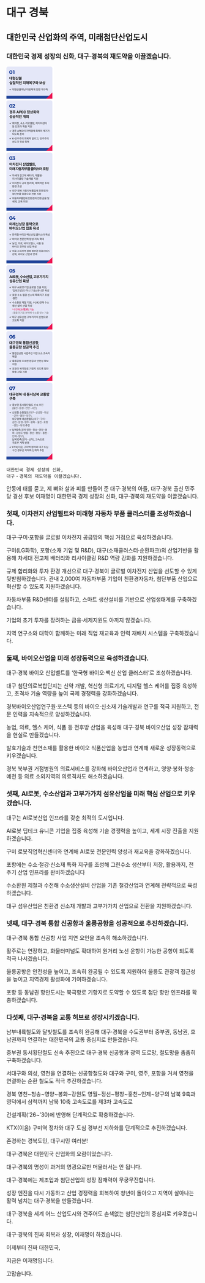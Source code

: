 # 대구 경북

## 대한민국 산업화의 주역, 미래첨단산업도시
### 대한민국 경제 성장의 신화, 대구‧경북의 재도약을 이끌겠습니다.

![공약 이미지](006.jpeg)

```
대한민국 경제 성장의 신화,
대구‧경북의 재도약을 이끌겠습니다.
```

안동에 태를 묻고, 제 뼈와 살과 피를 만들어 준 대구·경북의 아들, 대구·경북 출신 민주당 경선 후보 이재명이 대한민국 경제 성장의 신화, 대구‧경북의 재도약을 이끌겠습니다.

### 첫째, 이차전지 산업벨트와 미래형 자동차 부품 클러스터를 조성하겠습니다.

대구‧구미‧포항을 글로벌 이차전지 공급망의 핵심 거점으로 육성하겠습니다.

구미(LG화학), 포항(소재 기업 및 R&D), 대구(소재클러스터‧순환파크)의 산업기반을 활용해 차세대 전고체 배터리와 리사이클링 R&D 역량 강화를 지원하겠습니다.

규제 합리화와 투자 환경 개선으로 대구‧경북이 글로벌 이차전지 산업을 선도할 수 있게 뒷받침하겠습니다. 관내 2,000여 자동차부품 기업이 친환경자동차, 첨단부품 산업으로 혁신할 수 있도록 지원하겠습니다.

자동차부품 R&D센터를 설립하고, 스마트 생산설비를 기반으로 산업생태계를 구축하겠습니다.

기업의 초기 투자를 장려하는 금융‧세제지원도 아끼지 않겠습니다.

지역 연구소와 대학이 함께하는 미래 직업 재교육과 인력 재배치 시스템을 구축하겠습니다.

### 둘째, 바이오산업을 미래 성장동력으로 육성하겠습니다.

대구‧경북 바이오 산업벨트를 ‘한국형 바이오‧백신 산업 클러스터’로 조성하겠습니다.

대구 첨단의료복합단지는 신약 개발, 혁신형 의료기기, 디지털 헬스 케어를 집중 육성하고, 초격차 기술 역량을 높여 국제 경쟁력을 강화하겠습니다.

경북바이오산업연구원·포스텍 등의 바이오·신소재 기술개발과 연구를 적극 지원하고, 전문 인력을 지속적으로 양성하겠습니다.

농업, 의료, 헬스 케어, 식품 등 전후방 산업을 육성해 대구‧경북 바이오산업 성장 잠재력을 현실로 만들겠습니다.

발효기술과 천연소재를 활용한 바이오 식품산업을 농업과 연계해 새로운 성장동력으로 키우겠습니다.

경북 북부권 거점병원의 의료서비스를 강화해 바이오산업과 연계하고, 영양·봉화·청송·예천 등 의료 소외지역의 의료격차도 해소하겠습니다.

### 셋째, AI로봇, 수소산업과 고부가가치 섬유산업을 미래 핵심 산업으로 키우겠습니다.

대구는 AI로봇산업 인프라를 갖춘 최적의 도시입니다.

AI로봇 딥테크 유니콘 기업을 집중 육성해 기술 경쟁력을 높이고, 세계 시장 진출을 지원하겠습니다.

구미 로봇직업혁신센터와 연계해 AI로봇 전문인력 양성과 재교육을 강화하겠습니다.

포항에는 수소‧철강‧신소재 특화 지구를 조성해 그린수소 생산부터 저장, 활용까지, 전 주기 산업 인프라를 완비하겠습니다

수소환원 제철과 수전해 수소생산설비 산업을 기존 철강산업과 연계해 전략적으로 육성하겠습니다.

대구 섬유산업은 친환경 신소재 개발과 고부가가치 산업으로 전환을 지원하겠습니다.

### 넷째, 대구‧경북 통합 신공항과 울릉공항을 성공적으로 추진하겠습니다.

대구‧경북 통합 신공항 사업 지연 요인을 조속히 해소하겠습니다.

활주로는 연장하고, 화물터미널도 확대하여 원거리 노선 운항이 가능한 공항이 되도록 적극 나서겠습니다.

울릉공항은 안전성을 높이고, 조속히 완공될 수 있도록 지원하여 울릉도 관광객 접근성을 높이고 지역경제 활성화에 기여하겠습니다.

포항 등 동남권 항만도시는 북극항로 기항지로 도약할 수 있도록 첨단 항만 인프라를 확충하겠습니다.

### 다섯째, 대구‧경북을 교통 허브로 성장시키겠습니다.

남부내륙철도와 달빛철도를 조속히 완공해 대구·경북을 수도권부터 중부권, 동남권, 호남권까지 연결하는 대한민국의 교통 중심지로 만들겠습니다.

중부권 동서횡단철도 신속 추진으로 대구‧경북 신공항과 광역 도로망, 철도망을 촘촘히 구축하겠습니다.

서대구와 의성, 영천을 연결하는 신공항철도와 대구와 구미, 영주, 포항을 거쳐 영천을 연결하는 순환 철도도 적극 추진하겠습니다.

경북 영천~청송~영양~봉화~강원도 영월~정선~평창~홍천~인제~양구의 남북 9축과 영덕에서 삼척까지 남북 10축 고속도로를 제3차 고속도로

건설계획(‘26~’30)에 반영해 단계적으로 확충하겠습니다.

KTX(이음) 구미역 정차와 대구 도심 경부선 지하화를 단계적으로 추진하겠습니다.

존경하는 경북도민, 대구시민 여러분!

대구·경북은 대한민국 산업화의 요람이었습니다.

대구·경북의 명성이 과거의 영광으로만 머물러서는 안 됩니다.

대구·경북에는 제조업과 첨단산업의 성장 잠재력이 무궁무진합니다.

성장 엔진을 다시 가동하고 산업 경쟁력을 회복하여 청년이 돌아오고 지역이 살아나는 활력 넘치는 대구·경북을 만들겠습니다.

대구·경북을 세계 어느 산업도시와 견주어도 손색없는 첨단산업의 중심지로 키우겠습니다.

대구·경북의 진짜 회복과 성장, 이재명이 하겠습니다.

이제부터 진짜 대한민국,

지금은 이재명입니다.

고맙습니다.